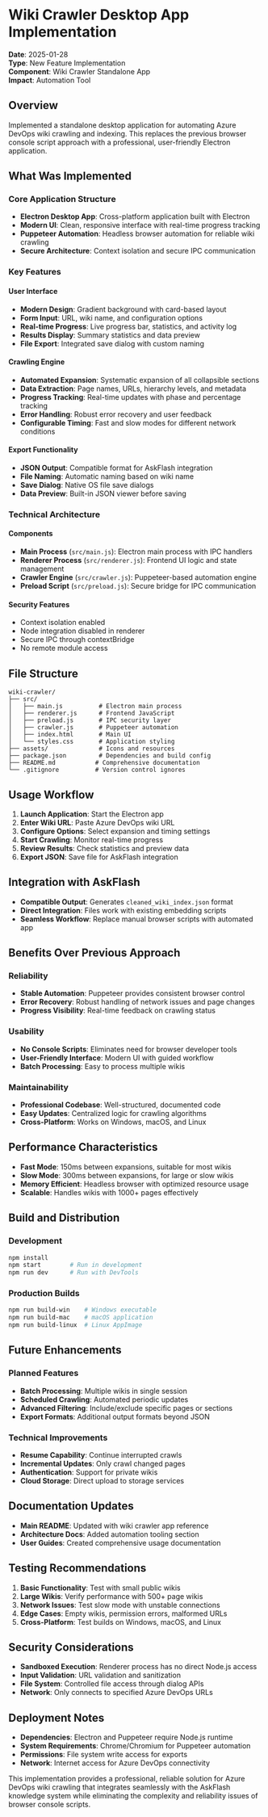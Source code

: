 # Wiki Crawler Desktop App Implementation

**Date**: 2025-01-28  
**Type**: New Feature Implementation  
**Component**: Wiki Crawler Standalone App  
**Impact**: Automation Tool

## Overview

Implemented a standalone desktop application for automating Azure DevOps wiki crawling and indexing. This replaces the previous browser console script approach with a professional, user-friendly Electron application.

## What Was Implemented

### Core Application Structure
- **Electron Desktop App**: Cross-platform application built with Electron
- **Modern UI**: Clean, responsive interface with real-time progress tracking
- **Puppeteer Automation**: Headless browser automation for reliable wiki crawling
- **Secure Architecture**: Context isolation and secure IPC communication

### Key Features

#### User Interface
- **Modern Design**: Gradient background with card-based layout
- **Form Input**: URL, wiki name, and configuration options
- **Real-time Progress**: Live progress bar, statistics, and activity log
- **Results Display**: Summary statistics and data preview
- **File Export**: Integrated save dialog with custom naming

#### Crawling Engine
- **Automated Expansion**: Systematic expansion of all collapsible sections
- **Data Extraction**: Page names, URLs, hierarchy levels, and metadata
- **Progress Tracking**: Real-time updates with phase and percentage tracking
- **Error Handling**: Robust error recovery and user feedback
- **Configurable Timing**: Fast and slow modes for different network conditions

#### Export Functionality
- **JSON Output**: Compatible format for AskFlash integration
- **File Naming**: Automatic naming based on wiki name
- **Save Dialog**: Native OS file save dialogs
- **Data Preview**: Built-in JSON viewer before saving

### Technical Architecture

#### Components
- **Main Process** (`src/main.js`): Electron main process with IPC handlers
- **Renderer Process** (`src/renderer.js`): Frontend UI logic and state management
- **Crawler Engine** (`src/crawler.js`): Puppeteer-based automation engine
- **Preload Script** (`src/preload.js`): Secure bridge for IPC communication

#### Security Features
- Context isolation enabled
- Node integration disabled in renderer
- Secure IPC through contextBridge
- No remote module access

## File Structure

```
wiki-crawler/
├── src/
│   ├── main.js          # Electron main process
│   ├── renderer.js      # Frontend JavaScript
│   ├── preload.js       # IPC security layer
│   ├── crawler.js       # Puppeteer automation
│   ├── index.html       # Main UI
│   └── styles.css       # Application styling
├── assets/              # Icons and resources
├── package.json         # Dependencies and build config
├── README.md           # Comprehensive documentation
└── .gitignore          # Version control ignores
```

## Usage Workflow

1. **Launch Application**: Start the Electron app
2. **Enter Wiki URL**: Paste Azure DevOps wiki URL
3. **Configure Options**: Select expansion and timing settings
4. **Start Crawling**: Monitor real-time progress
5. **Review Results**: Check statistics and preview data
6. **Export JSON**: Save file for AskFlash integration

## Integration with AskFlash

- **Compatible Output**: Generates `cleaned_wiki_index.json` format
- **Direct Integration**: Files work with existing embedding scripts
- **Seamless Workflow**: Replace manual browser scripts with automated app

## Benefits Over Previous Approach

### Reliability
- **Stable Automation**: Puppeteer provides consistent browser control
- **Error Recovery**: Robust handling of network issues and page changes
- **Progress Visibility**: Real-time feedback on crawling status

### Usability
- **No Console Scripts**: Eliminates need for browser developer tools
- **User-Friendly Interface**: Modern UI with guided workflow
- **Batch Processing**: Easy to process multiple wikis

### Maintainability
- **Professional Codebase**: Well-structured, documented code
- **Easy Updates**: Centralized logic for crawling algorithms
- **Cross-Platform**: Works on Windows, macOS, and Linux

## Performance Characteristics

- **Fast Mode**: 150ms between expansions, suitable for most wikis
- **Slow Mode**: 300ms between expansions, for large or slow wikis
- **Memory Efficient**: Headless browser with optimized resource usage
- **Scalable**: Handles wikis with 1000+ pages effectively

## Build and Distribution

### Development
```bash
npm install
npm start        # Run in development
npm run dev      # Run with DevTools
```

### Production Builds
```bash
npm run build-win    # Windows executable
npm run build-mac    # macOS application
npm run build-linux  # Linux AppImage
```

## Future Enhancements

### Planned Features
- **Batch Processing**: Multiple wikis in single session
- **Scheduled Crawling**: Automated periodic updates
- **Advanced Filtering**: Include/exclude specific pages or sections
- **Export Formats**: Additional output formats beyond JSON

### Technical Improvements
- **Resume Capability**: Continue interrupted crawls
- **Incremental Updates**: Only crawl changed pages
- **Authentication**: Support for private wikis
- **Cloud Storage**: Direct upload to storage services

## Documentation Updates

- **Main README**: Updated with wiki crawler app reference
- **Architecture Docs**: Added automation tooling section
- **User Guides**: Created comprehensive usage documentation

## Testing Recommendations

1. **Basic Functionality**: Test with small public wikis
2. **Large Wikis**: Verify performance with 500+ page wikis
3. **Network Issues**: Test slow mode with unstable connections
4. **Edge Cases**: Empty wikis, permission errors, malformed URLs
5. **Cross-Platform**: Test builds on Windows, macOS, and Linux

## Security Considerations

- **Sandboxed Execution**: Renderer process has no direct Node.js access
- **Input Validation**: URL validation and sanitization
- **File System**: Controlled file access through dialog APIs
- **Network**: Only connects to specified Azure DevOps URLs

## Deployment Notes

- **Dependencies**: Electron and Puppeteer require Node.js runtime
- **System Requirements**: Chrome/Chromium for Puppeteer automation
- **Permissions**: File system write access for exports
- **Network**: Internet access for Azure DevOps connectivity

This implementation provides a professional, reliable solution for Azure DevOps wiki crawling that integrates seamlessly with the AskFlash knowledge system while eliminating the complexity and reliability issues of browser console scripts. 